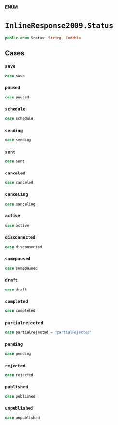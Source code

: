 **ENUM**

# `InlineResponse2009.Status`

```swift
public enum Status: String, Codable
```

## Cases
### `save`

```swift
case save
```

### `paused`

```swift
case paused
```

### `schedule`

```swift
case schedule
```

### `sending`

```swift
case sending
```

### `sent`

```swift
case sent
```

### `canceled`

```swift
case canceled
```

### `canceling`

```swift
case canceling
```

### `active`

```swift
case active
```

### `disconnected`

```swift
case disconnected
```

### `somepaused`

```swift
case somepaused
```

### `draft`

```swift
case draft
```

### `completed`

```swift
case completed
```

### `partialrejected`

```swift
case partialrejected = "partialRejected"
```

### `pending`

```swift
case pending
```

### `rejected`

```swift
case rejected
```

### `published`

```swift
case published
```

### `unpublished`

```swift
case unpublished
```
